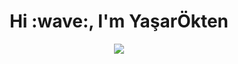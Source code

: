 <h1 align="center">Hi :wave:, I'm YaşarÖkten</h1>
<p align="center"><img src="https://badge42.vercel.app/api/v2/cld10ke9s00160fi83w4ion0x/stats?cursusId=21&coalitionId=197"/></p>
